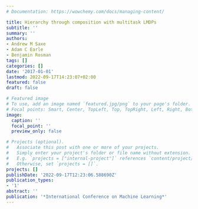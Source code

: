 ```yaml
---
# Documentation: https://wowchemy.com/docs/managing-content/

title: Hierarchy through composition with multitask LMDPs
subtitle: ''
summary: ''
authors:
- Andrew M Saxe
- Adam C Earle
- Benjamin Rosman
tags: []
categories: []
date: '2017-01-01'
lastmod: 2022-09-17T14:23:07+02:00
featured: false
draft: false

# Featured image
# To use, add an image named `featured.jpg/png` to your page's folder.
# Focal points: Smart, Center, TopLeft, Top, TopRight, Left, Right, BottomLeft, Bottom, BottomRight.
image:
  caption: ''
  focal_point: ''
  preview_only: false

# Projects (optional).
#   Associate this post with one or more of your projects.
#   Simply enter your project's folder or file name without extension.
#   E.g. `projects = ["internal-project"]` references `content/project/deep-learning/index.md`.
#   Otherwise, set `projects = []`.
projects: []
publishDate: '2022-09-17T12:23:06.588690Z'
publication_types:
- '1'
abstract: ''
publication: '*International Conference on Machine Learning*'
---
```

